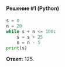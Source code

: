 #### Решение #1 (Python)
```python
s = 0
n = 20
while s + n <= 100:
    s = s + 25
    n = n - 5
print(s)
```

**Ответ:** 125.
